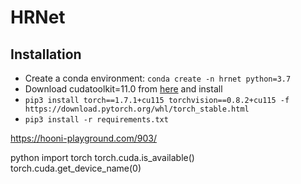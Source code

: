# HRNet 

## Installation 

+ Create a conda environment: ```conda create -n hrnet python=3.7```
+ Download cudatoolkit=11.0 from [here](https://developer.nvidia.com/cuda-11.0-download-archive) and install 
+ ```pip3 install torch==1.7.1+cu115 torchvision==0.8.2+cu115 -f https://download.pytorch.org/whl/torch_stable.html```
+ ```pip3 install -r requirements.txt```


https://hooni-playground.com/903/

python
import torch
torch.cuda.is_available()
torch.cuda.get_device_name(0)
